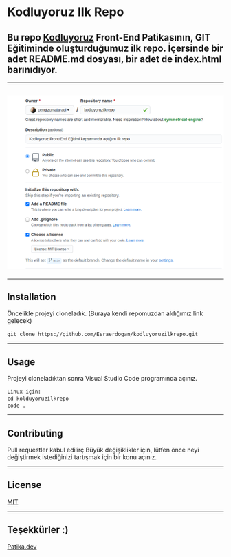 # Kodluyoruz Ilk Repo

Bu repo [Kodluyoruz](https://www.kodluyoruz.org/) Front-End Patikasının, GIT Eğitiminde oluşturduğumuz ilk repo. 
İçersinde bir adet README.md dosyası, bir adet de index.html barınıdıyor.
---
---
![resim_linki](https://raw.githubusercontent.com/Kodluyoruz/taskforce/main/git/odev1/figures/github.png)
---
---
## Installation

Öncelikle projeyi cloneladık. (Buraya kendi repomuzdan aldığımız link gelecek)

```
git clone https://github.com/Esraerdogan/kodluyoruzilkrepo.git
```
---
## Usage 
Projeyi cloneladıktan sonra Visual Studio Code programında açınız.
```
Linux için:
cd kolduyoruzilkrepo
code .
```
***
## Contributing
Pull requestler kabul edilirç Büyük değişiklikler için, lütfen önce neyi değiştirmek istediğinizi tartışmak için bir konu açınız.
***
## License
[MIT](https://chooselicense.com/licenses/mit/)
***
## Teşekkürler :)
[Patika.dev](https://www.patika.dev)
